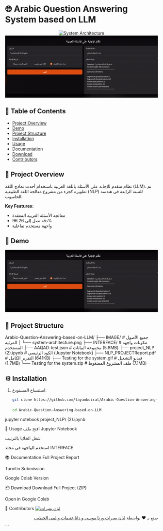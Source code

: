 # 🌐 Arabic Question Answering System based on LLM

<div align="center">
  <img src="IMAGE/system-architecture.png" width="600" alt="System Architecture">
  <br>
  <img src="Testing%20for%20the%20system.gif" width="800" alt="System Demo">
</div>

## 📝 Table of Contents
- [Project Overview](#-project-overview)
- [Demo](#-demo)
- [Project Structure](#-project-structure)
- [Installation](#-installation)
- [Usage](#-usage)
- [Documentation](#-documentation)
- [Download](#-download)
- [Contributors](#-contributors)

## 🌟 Project Overview
نظام متقدم للإجابة على الأسئلة باللغة العربية باستخدام أحدث نماذج اللغة (LLM). تم تطويره كجزء من مشروع معالجة اللغة الطبيعية (NLP) للسنة الرابعة في هندسة الحاسوب.

**Key Features:**
- معالجة الأسئلة العربية المعقدة
- دقة تصل إلى 96.26%
- واجهة مستخدم تفاعلية

## 🎥 Demo
<div align="center">
  <img src="Testing%20for%20the%20system.gif" width="800" alt="System Demo">
</div>

## 📂 Project Structure
Arabic-Question-Answering-based-on-LLM/
├── IMAGE/ # جميع الأصول المرئية
│ └── system-architecture.png
├── INTERFACE/ # مكونات واجهة المستخدم
├── AAQAD-test.json # مجموعة البيانات (5.8MB)
├── project_NLP (2).ipynb # الكود الرئيسي (Jupyter Notebook)
├── NLP_PROJECTReport.pdf # التقرير الكامل (641KB)
├── Testing for the system.gif # فيديو التشغيل (1.7MB)
└── Testing for the system.zip # ملف المشروع المضغوط (7.1MB)


## ⚙️ Installation
1. استنساخ المستودع:
   ```bash
   git clone https://github.com/layanbuirat/Arabic-Question-Answering-based-on-LLM.git

   cd Arabic-Question-Answering-based-on-LLM
jupyter notebook project_NLP\ \(2\).ipynb

🚀 Usage
افتح ملف Jupyter Notebook

شغل الخلايا بالترتيب

استخدم الواجهة في مجلد INTERFACE

📚 Documentation
Full Project Report

Turnitin Submission

Google Colab Version

📦 Download
Download Full Project (ZIP)

Open in Google Colab

👥 Contributors
<a href="https://github.com/layanbuirat"> <img src="https://avatars.githubusercontent.com/u/150757130?v=4" width="100" alt="ليان بعيرات"> </a><p align="right">صنع بـ ❤️ بواسطة <a href="https://github.com/layanbuirat"> ليان بعيرات ورنا موسى و دانا غنيمات و لمى الخطيب </a></p> ```
